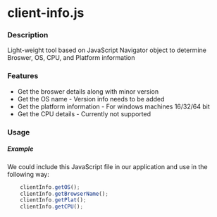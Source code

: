 # client-info.js

### Description

Light-weight tool based on JavaScript Navigator object to determine Broswer, OS, CPU, and Platform information

### Features

* Get the broswer details along with minor version
* Get the OS name - Version info needs to be added
* Get the platform information - For windows machines 16/32/64 bit
* Get the CPU details - Currently not supported

### Usage

##### Example

We could include this JavaScript file in our application and use in the following way:

```js
    clientInfo.getOS();
    clientInfo.getBrowserName();
    clientInfo.getPlat();
    clientInfo.getCPU();
```